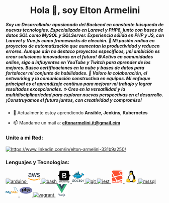 <h1 align="center">Hola 👋, soy Elton Armelini</h1>
<h5 align="left">Soy un Desarrollador apasionado del Backend en constante búsqueda de nuevas tecnologías. Especializado en Laravel y PHP8, junto con bases de datos SQL como MySQL y SQLServer. Experiencia sólida en PHP y JS, con Laravel y Vue.js como frameworks de elección. 🚀 Mi pasión radica en proyectos de automatización que aumentan la productividad y reducen errores. Aunque aún no destaco proyectos específicos, ¡mi ambición es crear soluciones innovadoras en el futuro! 🌐 Activo en comunidades online, sigo a influyentes en YouTube y Twitch para aprender de los mejores. Busco certificaciones en la nube y bases de datos para fortalecer mi conjunto de habilidades. 🤝 Valoro la colaboración, el networking y la comunicación constructiva en equipos. Mi enfoque principal es el aprendizaje continuo para mejorar mi trabajo y lograr resultados excepcionales. ✨ Creo en la versatilidad y la multidisciplinariedad para explorar nuevas perspectivas en el desarrollo. ¡Construyamos el futuro juntos, con creatividad y compromiso!</h5>

- 🌱 Actualmente estoy aprendiendo **Ansible, Jenkins, Kubernetes**

- 📫 Mandame un mail a: **eltonarmelini.it@gmail.cim**

<h3 align="left">Unite a mi Red:</h3>
<p align="left">
<a href="https://linkedin.com/in/https://www.linkedin.com/in/elton-armelini-331b9a250/" target="blank"><img align="center" src="https://raw.githubusercontent.com/rahuldkjain/github-profile-readme-generator/master/src/images/icons/Social/linked-in-alt.svg" alt="https://www.linkedin.com/in/elton-armelini-331b9a250/" height="30" width="40" /></a>
</p>

<h3 align="left">Lenguajes y Tecnologias:</h3>
<p align="left"> <a href="https://www.arduino.cc/" target="_blank" rel="noreferrer"> <img src="https://cdn.worldvectorlogo.com/logos/arduino-1.svg" alt="arduino" width="40" height="40"/> </a> <a href="https://aws.amazon.com" target="_blank" rel="noreferrer"> <img src="https://raw.githubusercontent.com/devicons/devicon/master/icons/amazonwebservices/amazonwebservices-original-wordmark.svg" alt="aws" width="40" height="40"/> </a> <a href="https://www.gnu.org/software/bash/" target="_blank" rel="noreferrer"> <img src="https://www.vectorlogo.zone/logos/gnu_bash/gnu_bash-icon.svg" alt="bash" width="40" height="40"/> </a> <a href="https://getbootstrap.com" target="_blank" rel="noreferrer"> <img src="https://raw.githubusercontent.com/devicons/devicon/master/icons/bootstrap/bootstrap-plain-wordmark.svg" alt="bootstrap" width="40" height="40"/> </a> <a href="https://www.docker.com/" target="_blank" rel="noreferrer"> <img src="https://raw.githubusercontent.com/devicons/devicon/master/icons/docker/docker-original-wordmark.svg" alt="docker" width="40" height="40"/> </a> <a href="https://git-scm.com/" target="_blank" rel="noreferrer"> <img src="https://www.vectorlogo.zone/logos/git-scm/git-scm-icon.svg" alt="git" width="40" height="40"/> </a> <a href="https://jestjs.io" target="_blank" rel="noreferrer"> <img src="https://www.vectorlogo.zone/logos/jestjsio/jestjsio-icon.svg" alt="jest" width="40" height="40"/> </a> <a href="https://laravel.com/" target="_blank" rel="noreferrer"> <img src="https://raw.githubusercontent.com/devicons/devicon/master/icons/laravel/laravel-plain-wordmark.svg" alt="laravel" width="40" height="40"/> </a> <a href="https://www.linux.org/" target="_blank" rel="noreferrer"> <img src="https://raw.githubusercontent.com/devicons/devicon/master/icons/linux/linux-original.svg" alt="linux" width="40" height="40"/> </a> <a href="https://www.microsoft.com/en-us/sql-server" target="_blank" rel="noreferrer"> <img src="https://www.svgrepo.com/show/303229/microsoft-sql-server-logo.svg" alt="mssql" width="40" height="40"/> </a> <a href="https://www.mysql.com/" target="_blank" rel="noreferrer"> <img src="https://raw.githubusercontent.com/devicons/devicon/master/icons/mysql/mysql-original-wordmark.svg" alt="mysql" width="40" height="40"/> </a> <a href="https://www.php.net" target="_blank" rel="noreferrer"> <img src="https://raw.githubusercontent.com/devicons/devicon/master/icons/php/php-original.svg" alt="php" width="40" height="40"/> </a> <a href="https://www.vagrantup.com/" target="_blank" rel="noreferrer"> <img src="https://www.vectorlogo.zone/logos/vagrantup/vagrantup-icon.svg" alt="vagrant" width="40" height="40"/> </a> <a href="https://vuejs.org/" target="_blank" rel="noreferrer"> <img src="https://raw.githubusercontent.com/devicons/devicon/master/icons/vuejs/vuejs-original-wordmark.svg" alt="vuejs" width="40" height="40"/> </a> </p>

